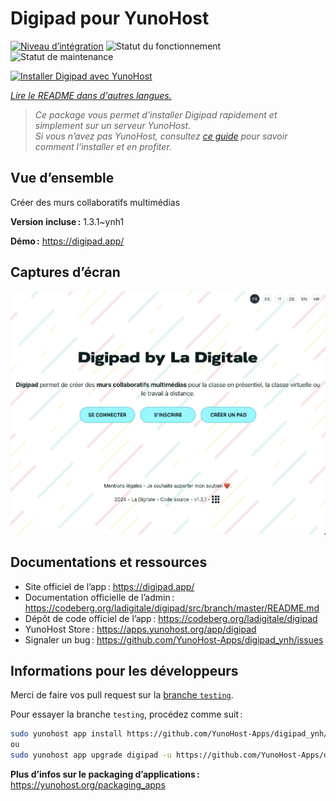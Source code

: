 <!--
Nota bene : ce README est automatiquement généré par <https://github.com/YunoHost/apps/tree/master/tools/readme_generator>
Il NE doit PAS être modifié à la main.
-->

# Digipad pour YunoHost

[![Niveau d’intégration](https://dash.yunohost.org/integration/digipad.svg)](https://ci-apps.yunohost.org/ci/apps/digipad/) ![Statut du fonctionnement](https://ci-apps.yunohost.org/ci/badges/digipad.status.svg) ![Statut de maintenance](https://ci-apps.yunohost.org/ci/badges/digipad.maintain.svg)

[![Installer Digipad avec YunoHost](https://install-app.yunohost.org/install-with-yunohost.svg)](https://install-app.yunohost.org/?app=digipad)

*[Lire le README dans d'autres langues.](./ALL_README.md)*

> *Ce package vous permet d’installer Digipad rapidement et simplement sur un serveur YunoHost.*  
> *Si vous n’avez pas YunoHost, consultez [ce guide](https://yunohost.org/install) pour savoir comment l’installer et en profiter.*

## Vue d’ensemble

Créer des murs collaboratifs multimédias

**Version incluse :** 1.3.1~ynh1

**Démo :** <https://digipad.app/>

## Captures d’écran

![Capture d’écran de Digipad](./doc/screenshots/screenshot.png)

## Documentations et ressources

- Site officiel de l’app : <https://digipad.app/>
- Documentation officielle de l’admin : <https://codeberg.org/ladigitale/digipad/src/branch/master/README.md>
- Dépôt de code officiel de l’app : <https://codeberg.org/ladigitale/digipad>
- YunoHost Store : <https://apps.yunohost.org/app/digipad>
- Signaler un bug : <https://github.com/YunoHost-Apps/digipad_ynh/issues>

## Informations pour les développeurs

Merci de faire vos pull request sur la [branche `testing`](https://github.com/YunoHost-Apps/digipad_ynh/tree/testing).

Pour essayer la branche `testing`, procédez comme suit :

```bash
sudo yunohost app install https://github.com/YunoHost-Apps/digipad_ynh/tree/testing --debug
ou
sudo yunohost app upgrade digipad -u https://github.com/YunoHost-Apps/digipad_ynh/tree/testing --debug
```

**Plus d’infos sur le packaging d’applications :** <https://yunohost.org/packaging_apps>
